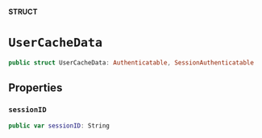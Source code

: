 **STRUCT**

# `UserCacheData`

```swift
public struct UserCacheData: Authenticatable, SessionAuthenticatable
```

## Properties
### `sessionID`

```swift
public var sessionID: String
```
